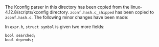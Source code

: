The Kconfig parser in this directory has been copied from the
linux-4.12.8/scripts/kconfig directory.  `zconf.hash.c_shipped` has
been copied to `zconf.hash.c`.  The following minor changes have been
made:

In `expr.h`, `struct symbol` is given two more fields:

    bool searched;
    bool depends;
